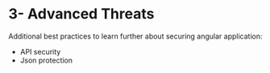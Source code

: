 # 3- Advanced Threats

Additional best practices to learn further about securing angular application:

- API security
- Json protection